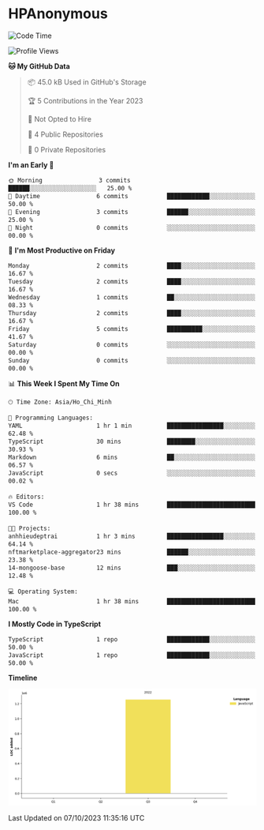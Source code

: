 # HPAnonymous
<!--START_SECTION:waka-->
![Code Time](http://img.shields.io/badge/Code%20Time-1%20hr%2038%20mins-blue)

![Profile Views](http://img.shields.io/badge/Profile%20Views-173-blue)

**🐱 My GitHub Data** 

> 📦 45.0 kB Used in GitHub's Storage 
 > 
> 🏆 5 Contributions in the Year 2023
 > 
> 🚫 Not Opted to Hire
 > 
> 📜 4 Public Repositories 
 > 
> 🔑 0 Private Repositories 
 > 
**I'm an Early 🐤** 

```text
🌞 Morning                3 commits           ██████░░░░░░░░░░░░░░░░░░░   25.00 % 
🌆 Daytime                6 commits           ████████████░░░░░░░░░░░░░   50.00 % 
🌃 Evening                3 commits           ██████░░░░░░░░░░░░░░░░░░░   25.00 % 
🌙 Night                  0 commits           ░░░░░░░░░░░░░░░░░░░░░░░░░   00.00 % 
```
📅 **I'm Most Productive on Friday** 

```text
Monday                   2 commits           ████░░░░░░░░░░░░░░░░░░░░░   16.67 % 
Tuesday                  2 commits           ████░░░░░░░░░░░░░░░░░░░░░   16.67 % 
Wednesday                1 commits           ██░░░░░░░░░░░░░░░░░░░░░░░   08.33 % 
Thursday                 2 commits           ████░░░░░░░░░░░░░░░░░░░░░   16.67 % 
Friday                   5 commits           ██████████░░░░░░░░░░░░░░░   41.67 % 
Saturday                 0 commits           ░░░░░░░░░░░░░░░░░░░░░░░░░   00.00 % 
Sunday                   0 commits           ░░░░░░░░░░░░░░░░░░░░░░░░░   00.00 % 
```


📊 **This Week I Spent My Time On** 

```text
🕑︎ Time Zone: Asia/Ho_Chi_Minh

💬 Programming Languages: 
YAML                     1 hr 1 min          ████████████████░░░░░░░░░   62.48 % 
TypeScript               30 mins             ████████░░░░░░░░░░░░░░░░░   30.93 % 
Markdown                 6 mins              ██░░░░░░░░░░░░░░░░░░░░░░░   06.57 % 
JavaScript               0 secs              ░░░░░░░░░░░░░░░░░░░░░░░░░   00.02 % 

🔥 Editors: 
VS Code                  1 hr 38 mins        █████████████████████████   100.00 % 

🐱‍💻 Projects: 
anhhieudeptrai           1 hr 3 mins         ████████████████░░░░░░░░░   64.14 % 
nftmarketplace-aggregator23 mins             ██████░░░░░░░░░░░░░░░░░░░   23.38 % 
14-mongoose-base         12 mins             ███░░░░░░░░░░░░░░░░░░░░░░   12.48 % 

💻 Operating System: 
Mac                      1 hr 38 mins        █████████████████████████   100.00 % 
```

**I Mostly Code in TypeScript** 

```text
TypeScript               1 repo              ████████████░░░░░░░░░░░░░   50.00 % 
JavaScript               1 repo              ████████████░░░░░░░░░░░░░   50.00 % 
```



**Timeline**

![Lines of Code chart](https://raw.githubusercontent.com/HPAnonymous/HPAnonymous/main/assets/bar_graph.png)


 Last Updated on 07/10/2023 11:35:16 UTC
<!--END_SECTION:waka-->